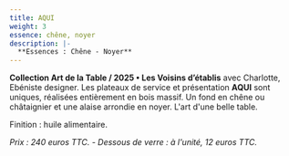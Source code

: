 ```yaml
---
title: AQUI
weight: 3
essence: chêne, noyer
description: |-
  **Essences : Chêne - Noyer**
---
```


**Collection Art de la Table / 2025 • Les Voisins d’établis** avec Charlotte, Ebéniste designer.
Les plateaux de service et présentation **AQUI** sont uniques, réalisées entièrement en bois massif.
Un fond en chêne ou châtaignier et une alaise arrondie en noyer.
L'art d'une belle table.

Finition : huile alimentaire. 

*Prix : 240 euros TTC. - Dessous de verre : à l'unité, 12 euros TTC.*
